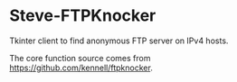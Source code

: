 # Steve-FTPKnocker
Tkinter client to find anonymous FTP server on IPv4 hosts.

The core function source comes from https://github.com/kennell/ftpknocker.
